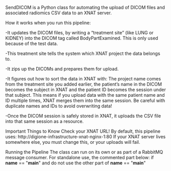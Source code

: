 SendDICOM is a Python class for automating the upload of DICOM files and associated radiomics CSV data to an XNAT server.

How it works when you run this pipeline:

-It updates the DICOM files, by writing a “treatment site” (like LUNG or KIDNEY) into the DICOM tag called BodyPartExamined.
This is only used because of the test data.

-This treatment site tells the system which XNAT project the data belongs to.

-It zips up the DICOMs and prepares them for upload.

-It figures out how to sort the data in XNAT with: The project name comes from the treatment site you added earlier, 
the patient’s name in the DICOM becomes the subject in XNAT and the patient ID becomes the session under that subject.
This means if you upload data with the same patient name and ID multiple times, XNAT merges them into the same session. Be careful with duplicate names and IDs to avoid overwriting data!

-Once the DICOM session is safely stored in XNAT, it uploads the CSV file into that same session as a resource.

Important Things to Know
Check your XNAT URL!
By default, this pipeline uses: http://digione-infrastructure-xnat-nginx-1:80
If your XNAT server lives somewhere else, you must change this, or your uploads will fail.

Running the Pipeline
The class can run on its own or as part of a RabbitMQ message consumer. For standalone use, the commented part below: if __name__ == "__main__"
and do not use the other part of __name__ == "__main__"